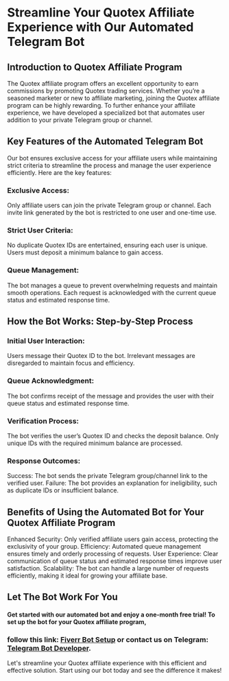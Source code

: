 # Streamline Your Quotex Affiliate Experience with Our Automated Telegram Bot
## Introduction to Quotex Affiliate Program
The Quotex affiliate program offers an excellent opportunity to earn commissions by promoting Quotex trading services. Whether you’re a seasoned marketer or new to affiliate marketing, joining the Quotex affiliate program can be highly rewarding. To further enhance your affiliate experience, we have developed a specialized bot that automates user addition to your private Telegram group or channel.

## Key Features of the Automated Telegram Bot
Our bot ensures exclusive access for your affiliate users while maintaining strict criteria to streamline the process and manage the user experience efficiently. Here are the key features:

### Exclusive Access:

Only affiliate users can join the private Telegram group or channel.
Each invite link generated by the bot is restricted to one user and one-time use.
### Strict User Criteria:

No duplicate Quotex IDs are entertained, ensuring each user is unique.
Users must deposit a minimum balance to gain access.
### Queue Management:

The bot manages a queue to prevent overwhelming requests and maintain smooth operations.
Each request is acknowledged with the current queue status and estimated response time.
## How the Bot Works: Step-by-Step Process
### Initial User Interaction:

Users message their Quotex ID to the bot.
Irrelevant messages are disregarded to maintain focus and efficiency.
### Queue Acknowledgment:

The bot confirms receipt of the message and provides the user with their queue status and estimated response time.
### Verification Process:

The bot verifies the user’s Quotex ID and checks the deposit balance.
Only unique IDs with the required minimum balance are processed.
### Response Outcomes:

Success: The bot sends the private Telegram group/channel link to the verified user.
Failure: The bot provides an explanation for ineligibility, such as duplicate IDs or insufficient balance.
## Benefits of Using the Automated Bot for Your Quotex Affiliate Program
Enhanced Security: Only verified affiliate users gain access, protecting the exclusivity of your group.
Efficiency: Automated queue management ensures timely and orderly processing of requests.
User Experience: Clear communication of queue status and estimated response times improve user satisfaction.
Scalability: The bot can handle a large number of requests efficiently, making it ideal for growing your affiliate base.
## Let The Bot Work For You
#### Get started with our automated bot and enjoy a one-month free trial! To set up the bot for your Quotex affiliate program, 
### follow this link: [Fiverr Bot Setup](https://www.fiverr.com/s/0yDLKr) or contact us on Telegram: [Telegram Bot Developer](https://telegram.me/tradingbot_developer).

Let's streamline your Quotex affiliate experience with this efficient and effective solution. Start using our bot today and see the difference it makes!

